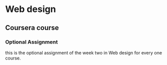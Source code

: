 # Web design 
## Coursera course 
### Optional Assignment
this is the optional assignment of the week two in Web design for every one course.
